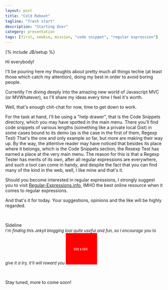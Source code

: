 ```yaml
---
layout: post
title: "Cold Reboot"
tagline: "fresh start"
description: "Starting Over"
category: presentation
tags: [first, newbie, mission, "code snippet", "regular expression"]
---
```

{% include JB/setup %}

Hi everybody!

I'll be pouring here my thoughts about pretty much all things techie (at least those which catch my attention), doing my best in order to avoid boring people.

Currently I'm diving deeply into the amazing new world of Javascript MVC (or MVWhatever), so I'll share my ideas every time I feel it's worth.

Well, that's enough chit-chat for now, time to get down to work.

For the task at hand, I'll be using a "help drawer", that is the Code Snippets directory, which you may have spotted in the main menu. There you'll find code
snippets of various lengths (something like a private local Gist) in some cases bound to its demo (as is the case in the first of them, Regexp Test)
That's the one and only example so far, but more are making their way up. By the way, the attentive reader may have noticed that besides its place
where it belongs, which is the Code Snippets section, the Rexexp Test has earned a place at the very main menu. The reason for this is that 
a Regexp Tester has merits of its own, after all regular expressions are everywhere, and such a tool can come in handy, and despite the fact that you can find many
of the kind in the web, well, I like mine and that's it. 

Should you become interested in regular expressions, I strongly suggest you to visit 
[Regular-Expressions.info](http://www.regular-expressions.info/), IMHO the best online resource when it comes to regular expressions.

And that's it for today. Your suggestions, opinions and the like will be highly regarded.

&nbsp;

<div class="label label-info">Sideline</div>
<div>
  <span style="font-size: small;"> 
    <i>
      I'm finding this Jekyll blogging tool quite useful and fun, so I encourage you to give it a try, it'll will reward you
    </i>
  </span>
  <img class="img-circle" src="/img/100x100.png" />
</div>

<p>&nbsp;</p>

Stay tuned, more to come soon!




